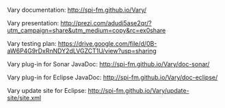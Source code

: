 Vary documentation: http://spi-fm.github.io/Vary/

Vary presentation: http://prezi.com/adudi5ase2qr/?utm_campaign=share&utm_medium=copy&rc=ex0share

Vary testing plan: https://drive.google.com/file/d/0B-aW6P4G9rDxRnNDY2dLVGZCT1U/view?usp=sharing

Vary plug-in for Sonar JavaDoc: http://spi-fm.github.io/Vary/doc-sonar/

Vary plug-in for Eclipse JavaDoc: http://spi-fm.github.io/Vary/doc-eclipse/

Vary update site for Eclipse: http://spi-fm.github.io/Vary/update-site/site.xml
